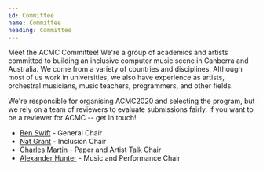 ```yaml
---
id: Committee
name: Committee
heading: Committee
---
```


Meet the ACMC Committee! We're a group of academics and artists committed to building an inclusive computer music scene in Canberra and Australia. We come from a variety of countries and disciplines. Although most of us work in universities, we also have experience as artists, orchestral musicians, music teachers, programmers, and other fields.

We're responsible for organising ACMC2020 and selecting the program, but we rely on a team of reviewers to evaluate submissions fairly. If you want to be a reviewer for ACMC -- get in touch!

- [Ben Swift](https://benswift.me) - General Chair
- [Nat Grant](http://www.natgrantmusic.com) - Inclusion Chair 
- [Charles Martin](https://charlesmartin.com.au) - Paper and Artist Talk Chair
- [Alexander Hunter](https://www.alexanderhunter.com.au) - Music and Performance Chair
